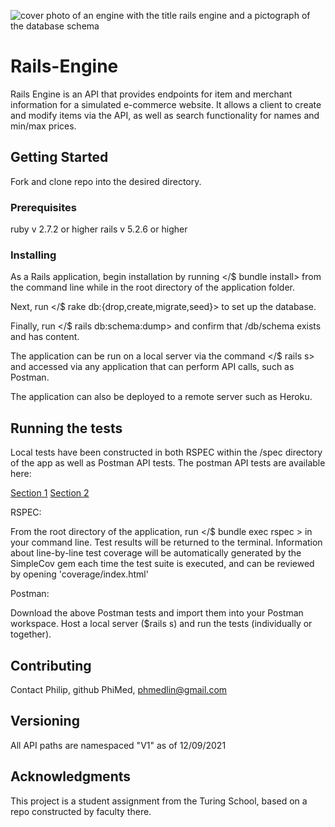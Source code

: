 ![cover photo of an engine with the title rails engine and a pictograph of the database schema](https://user-images.githubusercontent.com/87627363/145451161-9e2bbf7d-82d9-461e-b33d-5477dba29856.png)

# Rails-Engine

Rails Engine is an API that provides endpoints for item and merchant information for a simulated e-commerce website. It allows a client to create and modify items via the API, as well as search functionality for names and min/max prices. 


## Getting Started

Fork and clone repo into the desired directory.

### Prerequisites

ruby v 2.7.2 or higher
rails v 5.2.6 or higher

### Installing

As a Rails application, begin installation by running </$ bundle install> from the command line while in the root directory of the application folder. 

Next, run </$ rake db:{drop,create,migrate,seed}> to set up the database. 

Finally, run </$ rails db:schema:dump> and confirm that /db/schema exists and has content.

The application can be run on a local server via the command </$ rails s> and accessed via any application that can perform API calls, such as Postman.

The application can also be deployed to a remote server such as Heroku.

## Running the tests
Local tests have been constructed in both RSPEC within the /spec directory of the app as well as Postman API tests. The postman API tests are available here:

[Section 1](https://backend.turing.edu/module3/projects/rails_engine_lite/RailsEngineSection1.postman_collection.json)
[Section 2](https://backend.turing.edu/module3/projects/rails_engine_lite/RailsEngineSection2.postman_collection.json)

RSPEC:

From the root directory of the application, run </$ bundle exec rspec > in your command line. Test results will be returned to the terminal. Information about line-by-line test coverage will be automatically generated by the SimpleCov gem each time the test suite is executed, and can be reviewed by opening 'coverage/index.html'

Postman:

Download the above Postman tests and import them into your Postman workspace. Host a local server ($rails s) and run the tests (individually or together).

## Contributing

Contact Philip, github PhiMed, phmedlin@gmail.com

## Versioning

All API paths are namespaced "V1" as of 12/09/2021

## Acknowledgments

This project is a student assignment from the Turing School, based on a repo constructed by faculty there. 
